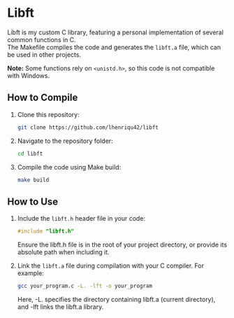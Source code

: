 # Libft

Libft is my custom C library, featuring a personal implementation of several common functions in C.  
The Makefile compiles the code and generates the `libft.a` file, which can be used in other projects.  

**Note:** Some functions rely on `<unistd.h>`, so this code is not compatible with Windows.

## How to Compile

1. Clone this repository:
   ```bash
   git clone https://github.com/lhenriqu42/libft
   ```

2. Navigate to the repository folder:
   ```bash 
   cd libft
   ```

3. Compile the code using Make build:
   ```bash
   make build
   ```

## How to Use

1. Include the `libft.h` header file in your code:
   ```c
   #include "libft.h"
   ```
   Ensure the libft.h file is in the root of your project directory, or provide its absolute path when including it.

2. Link the `libft.a` file during compilation with your C compiler. For example:
   ```bash
   gcc your_program.c -L. -lft -o your_program
   ```
   Here, -L. specifies the directory containing libft.a (current directory), and -lft links the libft.a library.
